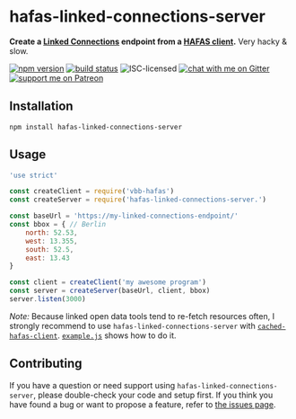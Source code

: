 # hafas-linked-connections-server

**Create a [Linked Connections](https://linkedconnections.org) endpoint from a [HAFAS client](https://github.com/public-transport/hafas-client).** Very hacky & slow.

[![npm version](https://img.shields.io/npm/v/hafas-linked-connections-server.svg)](https://www.npmjs.com/package/hafas-linked-connections-server)
[![build status](https://api.travis-ci.org/derhuerst/hafas-linked-connections-server.svg?branch=master)](https://travis-ci.org/derhuerst/hafas-linked-connections-server)
![ISC-licensed](https://img.shields.io/github/license/derhuerst/hafas-linked-connections-server.svg)
[![chat with me on Gitter](https://img.shields.io/badge/chat%20with%20me-on%20gitter-512e92.svg)](https://gitter.im/derhuerst)
[![support me on Patreon](https://img.shields.io/badge/support%20me-on%20patreon-fa7664.svg)](https://patreon.com/derhuerst)


## Installation

```shell
npm install hafas-linked-connections-server
```


## Usage

```js
'use strict'

const createClient = require('vbb-hafas')
const createServer = require('hafas-linked-connections-server.')

const baseUrl = 'https://my-linked-connections-endpoint/'
const bbox = { // Berlin
	north: 52.53,
	west: 13.355,
	south: 52.5,
	east: 13.43
}

const client = createClient('my awesome program')
const server = createServer(baseUrl, client, bbox)
server.listen(3000)
```

*Note:* Because linked open data tools tend to re-fetch resources often, I strongly recommend to use `hafas-linked-connections-server` with [`cached-hafas-client`](https://github.com/public-transport/cached-hafas-client). [`example.js`](example.js) shows how to do it.


## Contributing

If you have a question or need support using `hafas-linked-connections-server`, please double-check your code and setup first. If you think you have found a bug or want to propose a feature, refer to [the issues page](https://github.com/derhuerst/hafas-linked-connections-server/issues).
